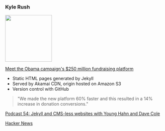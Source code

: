 
### Kyle Rush
 <img src="https://pbs.twimg.com/profile_images/787132315055099905/guyTYd9G.jpg" width="150">

[Meet the Obama campaign's $250 million fundraising platform](http://kylerush.net/blog/meet-the-obama-campaigns-250-million-fundraising-platform/)
- Static HTML pages generated by Jekyll
- Served by Akamai CDN, origin hosted on Amazon S3
- Version control with GitHub

>"We made the new platform 60% faster and this resulted in a 14% increase in donation conversions."


[<i class="fa fa-podcast" aria-hidden="true"></i> Podcast 54: Jekyll and CMS-less websites with Young Hahn and Dave Cole](http://5by5.tv/webahead/54)

[<i class="fa fa-hacker-news" aria-hidden="true"></i> Hacker News](https://news.ycombinator.com/item?id=4842510)
